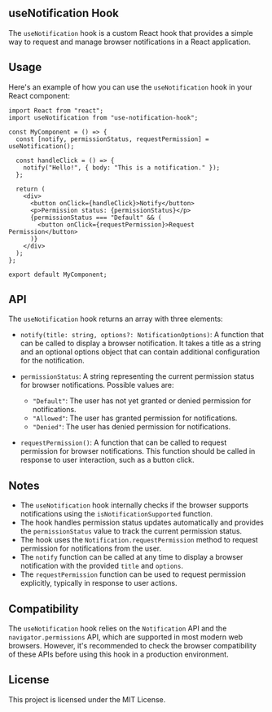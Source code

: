 ## useNotification Hook

The `useNotification` hook is a custom React hook that provides a simple way to request and manage browser notifications in a React application.

## Usage

Here's an example of how you can use the `useNotification` hook in your React component:

```
import React from "react";
import useNotification from "use-notification-hook";

const MyComponent = () => {
  const [notify, permissionStatus, requestPermission] = useNotification();

  const handleClick = () => {
    notify("Hello!", { body: "This is a notification." });
  };

  return (
    <div>
      <button onClick={handleClick}>Notify</button>
      <p>Permission status: {permissionStatus}</p>
      {permissionStatus === "Default" && (
        <button onClick={requestPermission}>Request Permission</button>
      )}
    </div>
  );
};

export default MyComponent;
```

## API

The `useNotification` hook returns an array with three elements:

- `notify(title: string, options?: NotificationOptions)`: A function that can be called to display a browser notification. It takes a title as a string and an optional options object that can contain additional configuration for the notification.

- `permissionStatus`: A string representing the current permission status for browser notifications. Possible values are:

  - `"Default"`: The user has not yet granted or denied permission for notifications.
  - `"Allowed"`: The user has granted permission for notifications.
  - `"Denied"`: The user has denied permission for notifications.

- `requestPermission()`: A function that can be called to request permission for browser notifications. This function should be called in response to user interaction, such as a button click.

## Notes

- The `useNotification` hook internally checks if the browser supports notifications using the `isNotificationSupported` function.
- The hook handles permission status updates automatically and provides the `permissionStatus` value to track the current permission status.
- The hook uses the `Notification.requestPermission` method to request permission for notifications from the user.
- The `notify` function can be called at any time to display a browser notification with the provided `title` and `options`.
- The `requestPermission` function can be used to request permission explicitly, typically in response to user actions.

## Compatibility

The `useNotification` hook relies on the `Notification` API and the `navigator.permissions` API, which are supported in most modern web browsers. However, it's recommended to check the browser compatibility of these APIs before using this hook in a production environment.

## License

This project is licensed under the MIT License.


